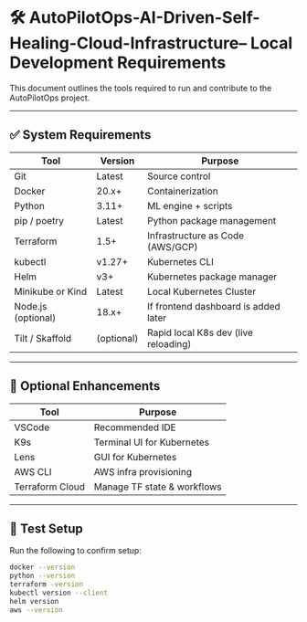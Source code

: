 # 🛠️ AutoPilotOps-AI-Driven-Self-Healing-Cloud-Infrastructure– Local Development Requirements

This document outlines the tools required to run and contribute to the AutoPilotOps project.

---

## ✅ System Requirements

| Tool              | Version          | Purpose                               |
|-------------------|------------------|----------------------------------------|
| Git               | Latest           | Source control                         |
| Docker            | 20.x+            | Containerization                        |
| Python            | 3.11+            | ML engine + scripts                    |
| pip / poetry       | Latest           | Python package management              |
| Terraform         | 1.5+             | Infrastructure as Code (AWS/GCP)      |
| kubectl           | v1.27+           | Kubernetes CLI                         |
| Helm              | v3+              | Kubernetes package manager             |
| Minikube or Kind  | Latest           | Local Kubernetes Cluster               |
| Node.js (optional)| 18.x+            | If frontend dashboard is added later  |
| Tilt / Skaffold   | (optional)       | Rapid local K8s dev (live reloading)  |

---

## 🔁 Optional Enhancements

| Tool            | Purpose                      |
|-----------------|------------------------------|
| VSCode          | Recommended IDE              |
| K9s             | Terminal UI for Kubernetes   |
| Lens            | GUI for Kubernetes           |
| AWS CLI         | AWS infra provisioning       |
| Terraform Cloud | Manage TF state & workflows  |

---

## 🧪 Test Setup

Run the following to confirm setup:

```bash
docker --version
python --version
terraform -version
kubectl version --client
helm version
aws --version

```


